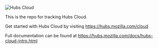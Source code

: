 ![Hubs Cloud](https://hubs-cloud.s3-us-west-1.amazonaws.com/hubs-cloud-logo.png)

This is the repo for tracking Hubs Cloud.

Get started with Hubs Cloud by visiting https://hubs.mozilla.com/cloud

Full documentation can be found at https://hubs.mozilla.com/docs/hubs-cloud-intro.html
